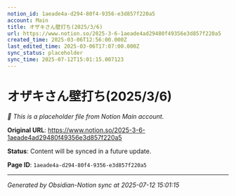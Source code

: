 ```yaml
---
notion_id: 1aeade4a-d294-80f4-9356-e3d857f220a5
account: Main
title: オザキさん壁打ち(2025/3/6)
url: https://www.notion.so/2025-3-6-1aeade4ad29480f49356e3d857f220a5
created_time: 2025-03-06T12:56:00.000Z
last_edited_time: 2025-03-06T17:07:00.000Z
sync_status: placeholder
sync_time: 2025-07-12T15:01:15.007123
---
```


# オザキさん壁打ち(2025/3/6)

*🔄 This is a placeholder file from Notion Main account.*

**Original URL**: https://www.notion.so/2025-3-6-1aeade4ad29480f49356e3d857f220a5

**Status**: Content will be synced in a future update.

**Page ID**: `1aeade4a-d294-80f4-9356-e3d857f220a5`

---

*Generated by Obsidian-Notion sync at 2025-07-12 15:01:15*
